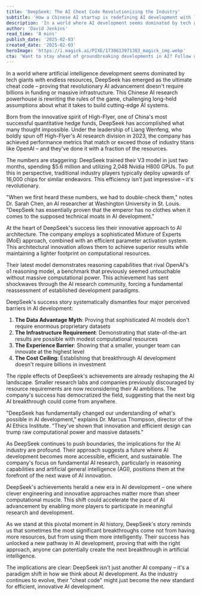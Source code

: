 ```yaml
---
title: 'DeepSeek: The AI Cheat Code Revolutionizing the Industry'
subtitle: 'How a Chinese AI startup is redefining AI development with limited resources'
description: 'In a world where AI development seems dominated by tech giants with endless resources, DeepSeek emerges as a revolutionary force, proving that breakthrough AI advancement doesn't require vast resources. Discover how this innovative Chinese startup is challenging industry norms with clever engineering and design.'
author: 'David Jenkins'
read_time: '8 mins'
publish_date: '2025-02-03'
created_date: '2025-02-03'
heroImage: 'https://i.magick.ai/PIXE/1738613971383_magick_img.webp'
cta: 'Want to stay ahead of groundbreaking developments in AI? Follow us on LinkedIn for daily updates on companies like DeepSeek that are reshaping the future of artificial intelligence.'
---
```


In a world where artificial intelligence development seems dominated by tech giants with endless resources, DeepSeek has emerged as the ultimate cheat code – proving that revolutionary AI advancement doesn't require billions in funding or massive infrastructure. This Chinese AI research powerhouse is rewriting the rules of the game, challenging long-held assumptions about what it takes to build cutting-edge AI systems.

Born from the innovative spirit of High-Flyer, one of China's most successful quantitative hedge funds, DeepSeek has accomplished what many thought impossible. Under the leadership of Liang Wenfeng, who boldly spun off High-Flyer's AI research division in 2023, the company has achieved performance metrics that match or exceed those of industry titans like OpenAI – and they've done it with a fraction of the resources.

The numbers are staggering: DeepSeek trained their V3 model in just two months, spending $5.6 million and utilizing 2,048 Nvidia H800 GPUs. To put this in perspective, traditional industry players typically deploy upwards of 16,000 chips for similar endeavors. This efficiency isn't just impressive – it's revolutionary.

"When we first heard these numbers, we had to double-check them," notes Dr. Sarah Chen, an AI researcher at Washington University in St. Louis. "DeepSeek has essentially proven that the emperor has no clothes when it comes to the supposed technical moats in AI development."

At the heart of DeepSeek's success lies their innovative approach to AI architecture. The company employs a sophisticated Mixture of Experts (MoE) approach, combined with an efficient parameter activation system. This architectural innovation allows them to achieve superior results while maintaining a lighter footprint on computational resources.

Their latest model demonstrates reasoning capabilities that rival OpenAI's o1 reasoning model, a benchmark that previously seemed untouchable without massive computational power. This achievement has sent shockwaves through the AI research community, forcing a fundamental reassessment of established development paradigms.

DeepSeek's success story systematically dismantles four major perceived barriers in AI development:

1. **The Data Advantage Myth**: Proving that sophisticated AI models don't require enormous proprietary datasets
2. **The Infrastructure Requirement**: Demonstrating that state-of-the-art results are possible with modest computational resources
3. **The Experience Barrier**: Showing that a smaller, younger team can innovate at the highest level
4. **The Cost Ceiling**: Establishing that breakthrough AI development doesn't require billions in investment

The ripple effects of DeepSeek's achievements are already reshaping the AI landscape. Smaller research labs and companies previously discouraged by resource requirements are now reconsidering their AI ambitions. The company's success has democratized the field, suggesting that the next big AI breakthrough could come from anywhere.

"DeepSeek has fundamentally changed our understanding of what's possible in AI development," explains Dr. Marcus Thompson, director of the AI Ethics Institute. "They've shown that innovation and efficient design can trump raw computational power and massive datasets."

As DeepSeek continues to push boundaries, the implications for the AI industry are profound. Their approach suggests a future where AI development becomes more accessible, efficient, and sustainable. The company's focus on fundamental AI research, particularly in reasoning capabilities and artificial general intelligence (AGI), positions them at the forefront of the next wave of AI innovation.

DeepSeek's achievements herald a new era in AI development – one where clever engineering and innovative approaches matter more than sheer computational muscle. This shift could accelerate the pace of AI advancement by enabling more players to participate in meaningful research and development.

As we stand at this pivotal moment in AI history, DeepSeek's story reminds us that sometimes the most significant breakthroughs come not from having more resources, but from using them more intelligently. Their success has unlocked a new pathway in AI development, proving that with the right approach, anyone can potentially create the next breakthrough in artificial intelligence.

The implications are clear: DeepSeek isn't just another AI company – it's a paradigm shift in how we think about AI development. As the industry continues to evolve, their "cheat code" might just become the new standard for efficient, innovative AI development.